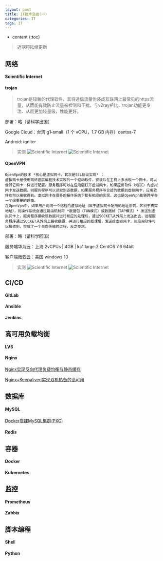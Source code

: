 ```yaml
---
layout: post
title: IT技术总结(一)
categories: IT
tags: IT
---
```


* content
{:toc}

> 近期将陆续更新

## 网络
#### Scientific Internet

#### trojan
>trojan是较新的代理软件，其将通信流量伪装成互联网上最常见的https流量，从而能有效防止流量被检测和干扰。与v2ray相比，trojan功能更专注、从而更加轻量级，性能更好。

部署：略（请科学出国）

Google Cloud：台湾 g1-small（1 个 vCPU，1.7 GB 内存）centos-7

Android: igniter

>实测
![Scientific Internet](https://www.aiops.work/images/Scientific/001.jpg)
![Scientific Internet](https://www.aiops.work/images/Scientific/002.jpg)





#### OpenVPN
    OpenVpn的技术 *核心是虚拟网卡，其次是SSL协议实现* ：
    虚拟网卡是使用网络底层编程技术实现的一个驱动软件，安装后在主机上多出现一个网卡，可以像其它网卡一样进行配置。服务程序可以在应用层打开虚拟网卡，如果应用软件（如IE）向虚拟网卡发送数据，则服务程序可以读取到该数据，如果服务程序写合适的数据到虚拟网卡，应用软件也可以接收得到。虚拟网卡在很多的操作系统下都有相应的实现，这也是OpenVpn能够跨平台一个很重要的理由。
    在OpenVpn中，如果用户访问一个远程的虚拟地址（属于虚拟网卡配用的地址系列，区别于真实地址），则操作系统会通过路由机制将 *数据包（TUN模式）或数据帧（TAP模式）* 发送到虚拟网卡上，服务程序接收该数据并进行相应的处理后，通过SOCKET从外网上发送出去，远程服务程序通过SOCKET从外网上接收数据，并进行相应的处理后，发送给虚拟网卡，则应用软件可以接收到，完成了一个单向传输的过程，反之亦然。

部署：略（请科学回国）

服务端华为云：上海 2vCPUs | 4GB | kc1.large.2 CentOS 7.6 64bit 

客户端微软云：美国 windows 10

>实测
![Scientific Internet](https://www.aiops.work/images/Scientific/004.jpg)
![Scientific Internet](https://www.aiops.work/images/Scientific/005.jpg)



## CI/CD
#### GitLab
#### Ansible
#### Jenkins

## 高可用负载均衡
#### LVS
#### Nginx
[Nginx实现反向代理负载均衡与静态缓存](http://www.aiops.work/2020/06/18/Nginx-Reverse-Proxy-Load-Balance-Cache/)

[Nginx+Keepalived实现双机热备的高可用](http://www.aiops.work/2020/06/19/Nginx-Keepalived-Active-Standby-high-availability/)



## 数据库
#### MySQL

[Docker搭建MySQL集群(PXC)](http://www.aiops.work/2020/07/08/Docker-MySQL-Cluster-PXC/)

#### Redis


## 容器
#### Docker
#### Kubernetes

## 监控
#### Prometheus
#### Zabbix

## 脚本编程
#### Shell
#### Python